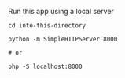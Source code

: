 Run this app using a local server


```
cd into-this-directory

python -m SimpleHTTPServer 8000

# or

php -S localhost:8000
```